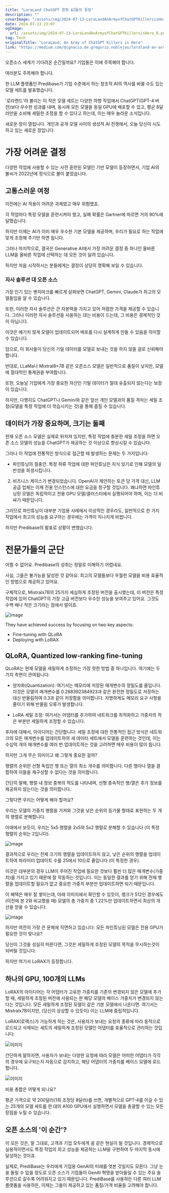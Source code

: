 ```yaml
---
title: "LoraLand ChatGPT 경쟁 AI들의 등장"
description: ""
coverImage: "/assets/img/2024-07-13-LoraLandAnArmyofChatGPTKillersisHere_0.png"
date: 2024-07-13 23:07
ogImage: 
  url: /assets/img/2024-07-13-LoraLandAnArmyofChatGPTKillersisHere_0.png
tag: Tech
originalTitle: "LoraLand, An Army of ChatGPT Killers is Here"
link: "https://medium.com/@ignacio.de.gregorio.noblejas/loraland-an-army-of-chatgpt-killers-is-here-05630010b2c6"
---
```



오픈소스 세계가 기다려온 순간일까요? 기업들은 이에 주목해야 합니다.

여러분도 주목해야 합니다.

한 LLM 플랫폼인 Predibase가 기업 수준에서 하는 창조적 AI의 역사를 바꿀 수도 있는 모델 세트를 발표했습니다.

'로라랜드'라 불리는 이 작은 모델 세트는 다양한 하향 작업에서 ChatGPT(GPT-4 버전)보다 우수한 성과를 내며, 동시에 모든 모델을 동일 GPU에 배포할 수 있고, 평균 8달러만을 소비해 세밀한 조정을 할 수 있다고 하는데, 이는 매우 놀라운 소식입니다.

<div class="content-ad"></div>

새로운 장이 열립니다. 개인과 공개 모델 사이의 생성적 AI 전쟁에서, 오늘 당신이 시도하고 있는 새로운 장입니다.

# 가장 어려운 결정

다양한 작업에 사용할 수 있는 사전 훈련된 모델인 기반 모델이 등장하면서, 기업 AI의 불씨가 2022년에 정식으로 불이 붙었습니다.

## 고통스러운 여정

<div class="content-ad"></div>

이전에는 AI 적용이 어려운 과제였고 매우 위험했죠.

각 작업마다 특정 모델을 훈련시켜야 했고, 실패 확률은 Gartner에 따르면 거의 90%에 달했습니다.

하지만 이제는 AI가 이미 매우 우수한 기본 모델을 제공하며, 우리가 필요로 하는 작업에 맞게 조정해 주기만 하면 됩니다.

그러나 마지막으로, 결국은 Generative AI에서 가장 어려운 결정 중 하나인 올바른 LLM을 올바른 작업에 선택하는 데 모든 것이 달려 있습니다.

<div class="content-ad"></div>

하지만 처음 시작하시는 분들에게는 결정이 상당히 명확해 보일 수 있습니다.

### 자사 솔루션 대 오픈 소스

가장 인기 있는 벤치마크를 빠르게 살펴보면 ChatGPT, Gemini, Claude가 최고의 모델들임을 알 수 있습니다.

또한, 이러한 자사 솔루션은 큰 자본력을 가지고 있어 저렴한 가격을 제공할 수 있습니다. 그러나 이러한 자사 솔루션을 사용하는 데는 비용이 드는데, 그 비용은 경제적인 것이 아닙니다.

<div class="content-ad"></div>

이것은 예기치 않게 모델이 업데이트되어 배포를 다시 설계하게 만들 수 있음을 의미할 수 있습니다.

덤으로, 이 회사들이 당신의 기밀 데이터를 모델로 보내는 것을 하지 않을 걸로 신뢰해야 합니다.

반대로, LLaMa나 Mixtral8×7B 같은 오픈소스 모델은 일반적으로 품질이 낮지만, 모델에 절대적인 통제권을 부여합니다.

또한, 오늘날 기업에게 가장 중요한 자산인 기밀 데이터가 절대 유출되지 않는다는 보장이 있습니다.

<div class="content-ad"></div>

하지만, 다행히도 ChatGPT나 Gemini와 같은 앞선 개인 모델과의 품질 격차는 세밀 조정(모델을 특정 작업에 더 학습시키는 것)을 통해 좁힐 수 있습니다.

## 데이터가 가장 중요하며, 크기는 둘째

현재 오픈 소스 모델은 실제로 뒤처져 있지만, 특정 작업에 충분한 세밀 조정을 하면 오픈 소스 모델의 성능을 ChatGPT가 제공하는 것 이상으로 향상시킬 수 있습니다.

그러나 이 작업에 전통적인 방식으로 접근할 때 발생하는 문제는 두 가지입니다:

<div class="content-ad"></div>

- 파인튜닝의 절충안. 특정 하류 작업에 대한 파인튜닝은 지식 잊기로 인해 모델의 일반성을 희생시킵니다.

2. 비즈니스 케이스가 변경되었습니다. OpenAI가 제안하는 토큰 당 가격 대신, LLM 공급 업체는 이제 전용 인스턴스에 대한 요금을 청구할 것입니다. 왜냐하면 파인튜닝된 모델은 독립적이고 전용 GPU 모델/클러스터에서 실행되어야 하며, 이는 더 비싸기 때문입니다.

그러므로 파인튜닝이 대부분 기업용 사례에서 이상적인 경우라도, 일반적으로 한 가지 작업에서 최고의 성능을 요구하는 경우에는 가격이 지나치게 비쌉니다.

하지만 Predibase의 발표로 상황이 변했습니다.

<div class="content-ad"></div>

# 전문가들의 군단

어쩔 수 없어요. Predibase의 성취는 정말로 이해하기 어렵네요.

사실, 그들은 불가능을 달성한 것 같아요: 최고의 모델들보다 우월한 모델을 비용 효율적인 방법으로 제공하고 있어요.

구체적으로, Mistralx7B의 25가지 세심하게 조정된 버전을 출시했는데, 이 버전은 특정 작업에 있어 ChatGPT의 가장 고급 버전보다 우수한 성능을 보여주고 있어요. 그것도 수백 배나 작은 크기라는 점에서 말이죠.

<div class="content-ad"></div>

![image](/assets/img/2024-07-13-LoraLandAnArmyofChatGPTKillersisHere_0.png)

They have achieved success by focusing on two key aspects:

- Fine-tuning with QLoRA
- Deploying with LoRAX

## QLoRA, Quantized low-ranking fine-tuning

<div class="content-ad"></div>

QLoRA는 현재 모델을 세밀하게 조정하는 가장 핫한 방법 중 하나입니다. 여기에는 두 가지 측면이 관여됩니다:

- 양자화(Quantization): 여기서는 메모리에 저장된 매개변수의 정밀도를 줄입니다. 이것은 모델의 매개변수를 0.288392384923과 같은 완전한 정밀도로 저장하는 대신 반올림하여 0.3과 같이 저장함을 의미합니다. 자명하게도 메모리 요구 사항을 줄이기 위해 반올림 오류가 발생합니다.

- LoRA 세밀 조정: 여기서는 어댑터를 추가하여 네트워크를 최적화하고 가중치의 작은 부분만 세밀하게 조정할 수 있습니다.

후자에 대해서, 아이디어는 간단합니다: 세밀 조정에 대한 전통적인 접근 방식은 네트워크의 모든 매개변수를 업데이트하여 새 데이터 세트에서 모델을 훈련하는 것인데, 이는 수십억 개의 매개변수를 여러 번 업데이트하는 것을 고려하면 매우 비용이 많이 듭니다.

<div class="content-ad"></div>

하지만 그게 무슨 의미이고 왜 그렇게 중요한 걸까?

행렬의 순위란 선형 독립인 행 또는 열의 최소 개수를 의미합니다. 다른 행이나 열을 결합하여 이들을 재구성할 수 없다는 것을 의미합니다.

간단히 말해, 행렬 내 정보 중복의 척도를 나타내며, 선형 종속적인 행/열은 추가 정보를 제공하지 않는다는 것을 의미합니다.

그렇다면 우리는 어떻게 해야 할까요?

<div class="content-ad"></div>

우리는 모델의 가중치 행렬을 가져와 그것을 낮은 순위의 등가물 형태로 표현하는 두 개의 행렬로 분해합니다.

아래에서 보듯이, 우리는 5x5 행렬을 2x5와 5x2 행렬로 분해할 수 있습니다 (이 특정 행렬의 순위는 2입니다).


![image](/assets/img/2024-07-13-LoraLandAnArmyofChatGPTKillersisHere_1.png)


결과적으로 우리는 전체 크기의 행렬을 업데이트하지 않고, 낮은 순위의 행렬을 업데이트하여 파라미터 업데이트 수를 25에서 10으로 줄입니다 (이 특정한 경우).

<div class="content-ad"></div>

이것은 대부분의 경우 LLM이 주어진 작업에 필요한 것보다 훨씬 더 많은 매개변수(가중치)를 가지고 있기 때문에 잘 작동하는 것입니다. 이는 동일한 결과를 얻기 위해 전체 행렬을 업데이트할 필요가 없고 중요한 가중치 부분만 업데이트하면 되기 때문입니다.

이 혜택은 매우 잘 쌓이는데, 아래 이미지에서 확인할 수 있듯이, 랭크가 512인 경우에도(이전에 본 2와 비교했을 때) 모델의 총 가중치 중 1.22%만 업데이트하면서 최상의 개선을 얻을 수 있습니다.

![image](/assets/img/2024-07-13-LoraLandAnArmyofChatGPTKillersisHere_2.png)

하지만 여전히 가장 큰 문제에 직면하고 있습니다: 모든 파인튜닝된 모델은 전용 GPU가 필요한 것이 맞나요?

<div class="content-ad"></div>

당신이 그것을 성실히 따른다면, 그것은 세밀하게 조정된 모델의 목적을 무시하는것이 되버릴 것입니다.

하지만 여기서 LoRAX가 등장합니다.

## 하나의 GPU, 100개의 LLMs

LoRAX의 아이디어는 각 어댑터가 고유한 가중치를 기존의 변경되지 않은 모델에 추가할 때, 세밀하게 조정된 버전에 사용되는 한 해당 모델의 베이스 가중치가 변경되지 않는다는 것입니다. 모든 세밀하게 조정된 모델이 같은 기본 모델에서 나온다면. 여기서는 Mistralx7B이지만, (당신이 상상할 수 있듯이) 이는 LLM에 중립적입니다.

<div class="content-ad"></div>

LoRAX(로랙스)가 가능하게 하는 것은, 사용자가 보내는 요청의 종류에 따라 동적으로 로드되고 삭제되는 세트의 세밀하게 조정된 모델인 어댑터를 효율적으로 관리하는 것입니다:

![이미지](/assets/img/2024-07-13-LoraLandAnArmyofChatGPTKillersisHere_3.png)

간단하게 말하자면, 사용자가 보내는 다양한 요청에 따라 모델은 어떠한 어댑터가 각각의 경우에 요구되는지 자동으로 감지하고, 해당 어댑터의 가중치를 베이스 모델에 로드합니다.

![이미지](/assets/img/2024-07-13-LoraLandAnArmyofChatGPTKillersisHere_4.png)

<div class="content-ad"></div>

비용 총합은 어떻게 되나요?

평균 가격으로 약 200달러(1회 조정당 8달러)를 쓰면, 개별적으로 GPT-4를 이길 수 있는 25개의 모델 세트를 한 대의 A100 GPU에서 실행하면서 모델을 총괄할 수 있는 모든 장점을 누릴 수 있습니다.

## 오픈 소스의 '이 순간'?

이 모든 것은, 말 그대로, 고객과 기업 모두에게 꿈 같은 현실이 될 것입니다. 경제적으로 실용적이면서도 특정 작업의 최고 성능을 제공하는 LLM을 구현하여 두 마지막 동시에 달성하는 것이죠.

<div class="content-ad"></div>

실제로, PrediBase는 우리에게 기업용 GenAI의 미래를 엿본 것일지도 모른다. 그냥 눈을 돌릴 수 없을 정도로 오픈 소스가 기업들이 GenAI 혁명을 받아들일 수 있는 주요 솔루션으로 갈수록 어려워지고 있기 때문입니다. PrediBase를 사용하든 다른 여러 LLM 플랫폼을 사용하든, 이제는 그들이 제공하고 있는 품질/가격 비율을 고려해야 합니다.